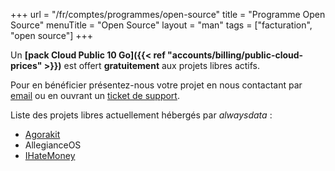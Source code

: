 +++
url = "/fr/comptes/programmes/open-source"
title = "Programme Open Source"
menuTitle = "Open Source"
layout = "man"
tags = ["facturation", "open source"]
+++

Un **[pack Cloud Public 10 Go]({{< ref "accounts/billing/public-cloud-prices" >}})** est offert **gratuitement** aux projets libres actifs.

Pour en bénéficier présentez-nous votre projet en nous contactant par [email](mailto:community@alwaysdata.com) ou en ouvrant un [ticket de support](https://admin.alwaysdata.com/support/add/).

Liste des projets libres actuellement hébergés par *alwaysdata* :

- [Agorakit](https://agorakit.org/)
- AllegianceOS
- [IHateMoney](https://ihatemoney.org/)
